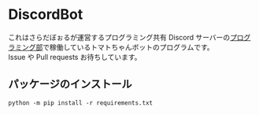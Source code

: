 # DiscordBot

これはさらだぼぉるが運営するプログラミング共有 Discord サーバーの[プログラミング部](https://discord.gg/YRfuQ5z)で稼働しているトマトちゃんボットのプログラムです。  
Issue や Pull requests お待ちしています。

## パッケージのインストール

```
python -m pip install -r requirements.txt
```
